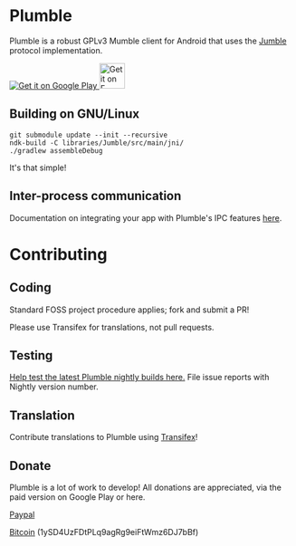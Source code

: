 Plumble
=======

Plumble is a robust GPLv3 Mumble client for Android that uses the [Jumble](https://github.com/Morlunk/Jumble) protocol implementation.

<a href="https://play.google.com/store/apps/details?id=com.morlunk.mumbleclient">
  <img alt="Get it on Google Play" src="https://developer.android.com/images/brand/en_generic_rgb_wo_45.png" />
</a>
<a href="https://f-droid.org/repository/browse/?fdid=com.morlunk.mumbleclient">
  <img alt="Get it on F-Droid" src="https://f-droid.org/wiki/images/c/c4/F-Droid-button_available-on.png" height="45" />
</a>

Building on GNU/Linux
---------------------

    git submodule update --init --recursive
    ndk-build -C libraries/Jumble/src/main/jni/
    ./gradlew assembleDebug

It's that simple!

Inter-process communication
---------------------------

Documentation on integrating your app with Plumble's IPC features [here](https://github.com/Morlunk/Plumble/wiki/Inter-process-communication).

Contributing
============

Coding
------

Standard FOSS project procedure applies; fork and submit a PR!

Please use Transifex for translations, not pull requests.

Testing
-------

[Help test the latest Plumble nightly builds here.](https://www.morlunk.com/jenkins/) File issue reports with Nightly version number.

Translation
-----------

Contribute translations to Plumble using [Transifex](https://www.transifex.com/projects/p/plumble/)!

Donate
------

Plumble is a lot of work to develop! All donations are appreciated, via the paid version on Google Play or here.

[Paypal](https://www.paypal.com/cgi-bin/webscr?cmd=_s-xclick&hosted_button_id=ALTS7G56K2CGS)

[Bitcoin](bitcoin:1ySD4UzFDtPLq9agRg9eiFtWmz6DJ7bBf?label=Plumble%20Donations) (1ySD4UzFDtPLq9agRg9eiFtWmz6DJ7bBf)
